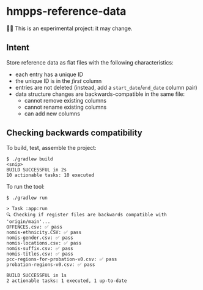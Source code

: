 # hmpps-reference-data

🧑‍🔬 This is an experimental project: it may change.

## Intent

Store reference data as flat files with the following characteristics:

- each entry has a unique ID
- the unique ID is in the _first_ column
- entries are not deleted (instead, add a `start_date`/`end_date` column pair)
- data structure changes are backwards-compatible in the same file:
    - cannot remove existing columns
    - cannot rename existing columns
    - can add new columns

## Checking backwards compatibility

To build, test, assemble the project:
```
$ ./gradlew build
<snip>
BUILD SUCCESSFUL in 2s
10 actionable tasks: 10 executed
```

To run the tool:
```
$ ./gradlew run

> Task :app:run
🔍 Checking if register files are backwards compatible with 'origin/main'...
OFFENCES.csv: ✅ pass
nomis-ethnicity.CSV: ✅ pass
nomis-gender.csv: ✅ pass
nomis-locations.csv: ✅ pass
nomis-suffix.csv: ✅ pass
nomis-titles.csv: ✅ pass
pcc-regions-for-probation-v0.csv: ✅ pass
probation-regions-v0.csv: ✅ pass

BUILD SUCCESSFUL in 1s
2 actionable tasks: 1 executed, 1 up-to-date
```

